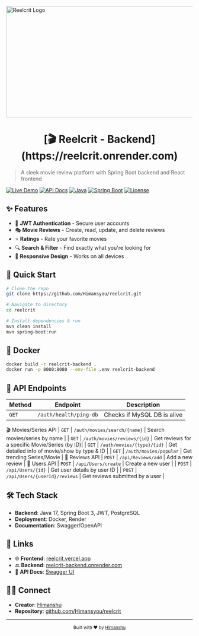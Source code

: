 
  <img src="https://github.com/user-attachments/assets/b33290cd-b45a-4781-b72b-d9e154630e4e" alt="Reelcrit Logo" height="300" width="900"/>
</p>

<h1 align="center"> [🎬 Reelcrit - Backend](https://reelcrit.onrender.com)</h1>

> A sleek movie review platform with Spring Boot backend and React frontend

[![Live Demo](https://img.shields.io/badge/demo-online-green.svg)](https://reelcrit.vercel.app)
[![API Docs](https://img.shields.io/badge/api-swagger-blue.svg)](https://reelcrit-backend.onrender.com/swagger-ui/index.html)
[![Java](https://img.shields.io/badge/java-17-orange.svg)](https://www.oracle.com/java/)
[![Spring Boot](https://img.shields.io/badge/spring_boot-3-brightgreen.svg)](https://spring.io/projects/spring-boot)
[![License](https://img.shields.io/badge/license-MIT-blue.svg)](LICENSE)

## ✨ Features

- 🔐 **JWT Authentication** - Secure user accounts
- 🎭 **Movie Reviews** - Create, read, update, and delete reviews
- ⭐ **Ratings** - Rate your favorite movies
- 🔍 **Search & Filter** - Find exactly what you're looking for
- 📱 **Responsive Design** - Works on all devices

## 🚀 Quick Start

```bash
# Clone the repo
git clone https://github.com/Himansyou/reelcrit.git

# Navigate to directory
cd reelcrit

# Install dependencies & run
mvn clean install
mvn spring-boot:run
```

## 🐳 Docker

```bash
docker build -t reelcrit-backend .
docker run -p 8080:8080 --env-file .env reelcrit-backend
```

## 🔌 API Endpoints

| Method | Endpoint | Description |
|--------|----------|-------------|
| `GET` | `/auth/health/ping-db` | Checks if MySQL DB is alive |
🎬 Movies/Series API
| `GET` | `/auth/movies/search/{name}` | Search movies/series by name |
| `GET`  | `/auth/movies/reviews/{id}` | Get reviews for a specific Movie/Series (by ID)|
| `GET`  | `/auth/movies/{type}/{id}` | 	Get detailed info of movie/show by type & ID |
| `GET`  | `/auth/movies/popular` | Get trending Series/Movie |
📝 Reviews API
| `POST` | `/api/Reviews/add` | 	Add a new review |
👤 Users API
| `POST` | `/api/Users/create` | Create a new user |
| `POST` | `/api/Users/{id}` | 	Get user details by user ID |
| `POST` | `/api/Users/{userId}/reviews` | Get reviews submitted by a user |


## 🛠️ Tech Stack

- **Backend**: Java 17, Spring Boot 3, JWT, PostgreSQL
- **Deployment**: Docker, Render
- **Documentation**: Swagger/OpenAPI

## 🔗 Links

- 🌐 **Frontend**: [reelcrit.vercel.app](https://reelcrit.vercel.app)
- 🔙 **Backend**: [reelcrit-backend.onrender.com](https://reelcrit-backend.onrender.com)
- 📖 **API Docs**: [Swagger UI](https://reelcrit-backend.onrender.com/swagger-ui/index.html)

## 👨‍💻 Connect

- **Creator**: [Himanshu](https://github.com/Himansyou)
- **Repository**: [github.com/Himansyou/reelcrit](https://github.com/Himansyou/reelcrit)

---

<p align="center">
  <sub>Built with ❤️ by <a href="https://github.com/Himansyou">Himanshu</a></sub>
</p>
